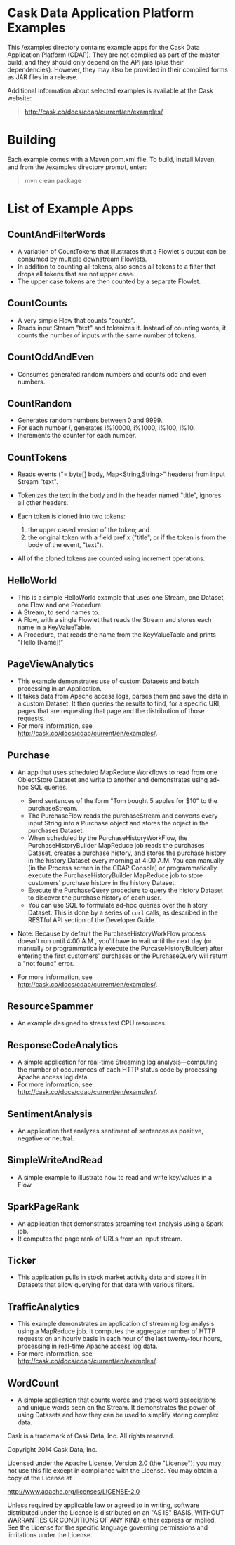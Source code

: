 # Cask Data Application Platform  Examples

This /examples directory contains example apps for the Cask Data Application Platform (CDAP). 
They are not compiled as part of the master build, and they should only depend 
on the API jars (plus their dependencies). However, they may also be provided 
in their compiled forms as JAR files in a release.

Additional information about selected examples is available at the Cask website:

>   http://cask.co/docs/cdap/current/en/examples/


# Building

Each example comes with a Maven pom.xml file. To build, install Maven, and from the
/examples directory prompt, enter:

>   mvn clean package


# List of Example Apps

## CountAndFilterWords

- A variation of CountTokens that illustrates that a Flowlet's output can
  be consumed by multiple downstream Flowlets.
- In addition to counting all tokens, also sends all tokens to a filter that
  drops all tokens that are not upper case.
- The upper case tokens are then counted by a separate Flowlet.

## CountCounts

- A very simple Flow that counts "counts".
- Reads input Stream "text" and tokenizes it. Instead of counting words, it
  counts the number of inputs with the same number of tokens.

## CountOddAndEven

- Consumes generated random numbers and counts odd and even numbers.

## CountRandom

- Generates random numbers between 0 and 9999.
- For each number *i*, generates i%10000, i%1000, i%100, i%10.
- Increments the counter for each number.
 
## CountTokens

- Reads events ("= byte[] body, Map<String,String>" headers) from input
  Stream "text".
- Tokenizes the text in the body and in the header named "title", ignores
  all other headers.
- Each token is cloned into two tokens:

  1. the upper cased version of the token; and
  2. the original token with a field prefix ("title", or if the token is from
     the body of the event, "text").

- All of the cloned tokens are counted using increment operations.

## HelloWorld

- This is a simple HelloWorld example that uses one Stream, one Dataset, one Flow and one
  Procedure.
- A Stream, to send names to.
- A Flow, with a single Flowlet that reads the Stream and stores each name in a KeyValueTable.
- A Procedure, that reads the name from the KeyValueTable and prints "Hello [Name]!"

## PageViewAnalytics

- This example demonstrates use of custom Datasets and batch processing in an Application.
- It takes data from Apache access logs, parses them and save the data in a custom Dataset.
  It then queries the results to find, for a specific URI, pages that are requesting that
  page and the distribution of those requests.
- For more information, see http://cask.co/docs/cdap/current/en/examples/.

## Purchase

- An app that uses scheduled MapReduce Workflows to read from one ObjectStore Dataset
  and write to another and demonstrates using ad-hoc SQL queries.

  - Send sentences of the form "Tom bought 5 apples for $10" to the purchaseStream.
  - The PurchaseFlow reads the purchaseStream and converts every input String into a
    Purchase object and stores the object in the purchases Dataset.
  - When scheduled by the PurchaseHistoryWorkFlow, the PurchaseHistoryBuilder MapReduce
    job reads the purchases Dataset, creates a purchase history, and stores the purchase
    history in the history Dataset every morning at 4:00 A.M. You can manually (in the
    Process screen in the CDAP Console) or programmatically execute the 
    PurchaseHistoryBuilder MapReduce job to store customers' purchase history in the
    history Dataset.
  - Execute the PurchaseQuery procedure to query the history Dataset to discover the 
    purchase history of each user.
  - You can use SQL to formulate ad-hoc queries over the history Dataset. This is done by
    a series of ``curl`` calls, as described in the RESTful API section of the Developer Guide.

- Note: Because by default the PurchaseHistoryWorkFlow process doesn't run until 4:00 A.M.,
  you'll have to wait until the next day (or manually or programmatically execute the
  PurcaseHistoryBuilder) after entering the first customers' purchases or the PurchaseQuery
  will return a "not found" error.
- For more information, see http://cask.co/docs/cdap/current/en/examples/.

## ResourceSpammer

- An example designed to stress test CPU resources.

## ResponseCodeAnalytics

- A simple application for real-time Streaming log analysis—computing the number of 
  occurrences of each HTTP status code by processing Apache access log data. 
- For more information, see http://cask.co/docs/cdap/current/en/examples/.

## SentimentAnalysis

- An application that analyzes sentiment of sentences as positive, negative or neutral.

## SimpleWriteAndRead

- A simple example to illustrate how to read and write key/values in a Flow.

## SparkPageRank

- An application that demonstrates streaming text analysis using a Spark job.
- It computes the page rank of URLs from an input stream.

## Ticker

- This application pulls in stock market activity data and stores it in Datasets that 
  allow querying for that data with various filters.

## TrafficAnalytics

- This example demonstrates an application of streaming log analysis using a MapReduce job.
  It computes the aggregate number of HTTP requests on an hourly basis in each hour of the
  last twenty-four hours, processing in real-time Apache access log data. 
- For more information, see http://cask.co/docs/cdap/current/en/examples/.

## WordCount

- A simple application that counts words and tracks word associations and unique words
  seen on the Stream. It demonstrates the power of using Datasets and how they can be used
  to simplify storing complex data.


Cask is a trademark of Cask Data, Inc. All rights reserved.

Copyright 2014 Cask Data, Inc.

Licensed under the Apache License, Version 2.0 (the "License"); you may not use this file
except in compliance with the License. You may obtain a copy of the License at

  http://www.apache.org/licenses/LICENSE-2.0

Unless required by applicable law or agreed to in writing, software distributed under the
License is distributed on an "AS IS" BASIS, WITHOUT WARRANTIES OR CONDITIONS OF ANY KIND, 
either express or implied. See the License for the specific language governing permissions
and limitations under the License.
